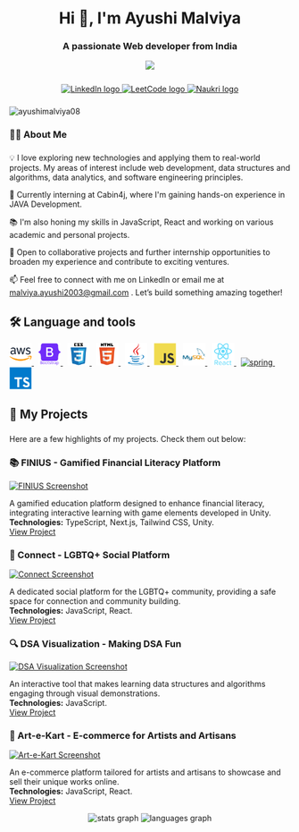 <h1 align="center">Hi 👋, I'm Ayushi Malviya</h1>
<h3 align="center">A passionate Web developer from India</h3>
<!--  <div align="center"> -->
<!--   <img height="150" src="https://github.com/AyushiMalviya08/AyushiMalviya08/assets/115863792/08193335-7609-4c52-af6e-da57beb1bd27"/> -->
<!-- (https://github.com/AyushiMalviya08/AyushiMalviya08/assets/115863792/08193335-7609-4c52-af6e-da57beb1bd27) -->

<div align="center">
  <img height="150" src="https://github.com/AyushiMalviya08/AyushiMalviya08/assets/115863792/08193335-7609-4c52-af6e-da57beb1bd27" />
</div>

###

<div align="center">
  <a href="https://www.linkedin.com/in/ayushi-malviya08/">
    <img src="https://img.shields.io/static/v1?message=LinkedIn&logo=linkedin&label=&color=0077B5&logoColor=white&labelColor=&style=for-the-badge" height="25" alt="LinkedIn logo" />
  </a>
  <a href="https://leetcode.com/u/Ayushi_Malviya/">
    <img src="https://img.shields.io/static/v1?message=LeetCode&logo=leetcode&label=&color=FFA116&logoColor=white&labelColor=&style=for-the-badge" height="25" alt="LeetCode logo" />
  </a>
  <a href="https://www.naukri.com/mnjuser/profile?id=yourprofile">
    <img src="https://img.shields.io/static/v1?message=Naukri&logo=naukri&label=&color=003399&logoColor=white&labelColor=&style=for-the-badge" height="25" alt="Naukri logo" />
  </a>
</div>

###

<p align="left"> <img src="https://komarev.com/ghpvc/?username=ayushimalviya08&label=Profile%20views&color=0e75b6&style=flat" alt="ayushimalviya08" /> </p>

###



###

<h3 align="left">👩‍💻  About Me</h3>

###

<p align="left">💡 I love exploring new technologies and applying them to real-world projects. My areas of interest include web development, data structures and algorithms, 
                    data analytics, and software engineering principles.

🔧 Currently interning at Cabin4j, where I'm gaining hands-on experience in JAVA Development.

📚 I'm also honing my skills in JavaScript, React and working on various academic and personal projects.

🔭 Open to collaborative projects and further internship opportunities to broaden my experience and contribute to exciting ventures.

📫 Feel free to connect with me on LinkedIn or email me at malviya.ayushi2003@gmail.com . Let’s build something amazing together!
</p>

###















<!-- <p align="left"> <a href="https://aws.amazon.com" target="_blank" rel="noreferrer"> <img src="https://raw.githubusercontent.com/devicons/devicon/master/icons/amazonwebservices/amazonwebservices-original-wordmark.svg" alt="aws" width="40" height="40"/> </a> <a href="https://getbootstrap.com" target="_blank" rel="noreferrer"> <img src="https://raw.githubusercontent.com/devicons/devicon/master/icons/bootstrap/bootstrap-plain-wordmark.svg" alt="bootstrap" width="40" height="40"/> </a> <a href="https://www.w3schools.com/css/" target="_blank" rel="noreferrer"> <img src="https://raw.githubusercontent.com/devicons/devicon/master/icons/css3/css3-original-wordmark.svg" alt="css3" width="40" height="40"/> </a> <a href="https://www.w3.org/html/" target="_blank" rel="noreferrer"> <img src="https://raw.githubusercontent.com/devicons/devicon/master/icons/html5/html5-original-wordmark.svg" alt="html5" width="40" height="40"/> </a> <a href="https://www.java.com" target="_blank" rel="noreferrer"> <img src="https://raw.githubusercontent.com/devicons/devicon/master/icons/java/java-original.svg" alt="java" width="40" height="40"/> </a> <a href="https://developer.mozilla.org/en-US/docs/Web/JavaScript" target="_blank" rel="noreferrer"> <img src="https://raw.githubusercontent.com/devicons/devicon/master/icons/javascript/javascript-original.svg" alt="javascript" width="40" height="40"/> </a> <a href="https://www.mysql.com/" target="_blank" rel="noreferrer"> <img src="https://raw.githubusercontent.com/devicons/devicon/master/icons/mysql/mysql-original-wordmark.svg" alt="mysql" width="40" height="40"/> </a> <a href="https://reactjs.org/" target="_blank" rel="noreferrer"> <img src="https://raw.githubusercontent.com/devicons/devicon/master/icons/react/react-original-wordmark.svg" alt="react" width="40" height="40"/> </a> <a href="https://spring.io/" target="_blank" rel="noreferrer"> <img src="https://www.vectorlogo.zone/logos/springio/springio-icon.svg" alt="spring" width="40" height="40"/> </a> <a href="https://www.typescriptlang.org/" target="_blank" rel="noreferrer"> <img src="https://raw.githubusercontent.com/devicons/devicon/master/icons/typescript/typescript-original.svg" alt="typescript" width="40" height="40"/> </a> </p> -->
<h2 align="left">🛠 Language and tools</h2>
<p align="left">
  <a href="https://aws.amazon.com" target="_blank" rel="noreferrer">
    <img src="https://raw.githubusercontent.com/devicons/devicon/master/icons/amazonwebservices/amazonwebservices-original-wordmark.svg" alt="aws" width="40" height="40"/>
  </a>
  &nbsp; <!-- HTML entity for space -->
  <a href="https://getbootstrap.com" target="_blank" rel="noreferrer">
    <img src="https://raw.githubusercontent.com/devicons/devicon/master/icons/bootstrap/bootstrap-plain-wordmark.svg" alt="bootstrap" width="40" height="40"/>
  </a>
  &nbsp;
  <a href="https://www.w3schools.com/css/" target="_blank" rel="noreferrer">
    <img src="https://raw.githubusercontent.com/devicons/devicon/master/icons/css3/css3-original-wordmark.svg" alt="css3" width="40" height="40"/>
  </a>
  &nbsp;
  <a href="https://www.w3.org/html/" target="_blank" rel="noreferrer">
    <img src="https://raw.githubusercontent.com/devicons/devicon/master/icons/html5/html5-original-wordmark.svg" alt="html5" width="40" height="40"/>
  </a>
  &nbsp;
  <a href="https://www.java.com" target="_blank" rel="noreferrer">
    <img src="https://raw.githubusercontent.com/devicons/devicon/master/icons/java/java-original.svg" alt="java" width="40" height="40"/>
  </a>
  &nbsp;
  <a href="https://developer.mozilla.org/en-US/docs/Web/JavaScript" target="_blank" rel="noreferrer">
    <img src="https://raw.githubusercontent.com/devicons/devicon/master/icons/javascript/javascript-original.svg" alt="javascript" width="40" height="40"/>
  </a>
  &nbsp;
  <a href="https://www.mysql.com/" target="_blank" rel="noreferrer">
    <img src="https://raw.githubusercontent.com/devicons/devicon/master/icons/mysql/mysql-original-wordmark.svg" alt="mysql" width="40" height="40"/>
  </a>
  &nbsp;
  <a href="https://reactjs.org/" target="_blank" rel="noreferrer">
    <img src="https://raw.githubusercontent.com/devicons/devicon/master/icons/react/react-original-wordmark.svg" alt="react" width="40" height="40"/>
  </a>
  &nbsp;
  <a href="https://spring.io/" target="_blank" rel="noreferrer">
    <img src="https://www.vectorlogo.zone/logos/springio/springio-icon.svg" alt="spring" width="40" height="40"/>
  </a>
  &nbsp;
  <a href="https://www.typescriptlang.org/" target="_blank" rel="noreferrer">
    <img src="https://raw.githubusercontent.com/devicons/devicon/master/icons/typescript/typescript-original.svg" alt="typescript" width="40" height="40"/>
  </a>
</p>


###

<h2 align="left">🚀 My Projects</h2>

###

<p align="left">Here are a few highlights of my projects. Check them out below:</p>

###

<div align="left">
  
  <!-- Project 1: FINIUS -->
  <h3>📚 FINIUS - Gamified Financial Literacy Platform</h3>
  <a href="https://github.com/AyushiMalviya08/FINIUS">
    <img src="https://github.com/AyushiMalviya08/AyushiMalviya08/assets/115863792/6573e126-1ead-4f97-8aa6-ce510cff89de?raw=true" alt="FINIUS Screenshot" width="100">
  </a>


  <p>
    A gamified education platform designed to enhance financial literacy, integrating interactive learning with game elements developed in Unity.
    <br>
    <strong>Technologies:</strong> TypeScript, Next.js, Tailwind CSS, Unity.
    <br>
    <a href="https://github.com/AyushiMalviya08/FINIUS">View Project</a>
  </p>
  
  <!-- Project 2: Connect -->
  <h3>🌈 Connect - LGBTQ+ Social Platform</h3>
  <a href="https://github.com/AyushiMalviya08/connect-">
    <img src="https://github.com/AyushiMalviya08/AyushiMalviya08/assets/115863792/a0251507-ff3d-4904-920b-cf97b861dcaa" alt="Connect Screenshot" width="100">
  </a>

  <p>
    A dedicated social platform for the LGBTQ+ community, providing a safe space for connection and community building.
    <br>
    <strong>Technologies:</strong> JavaScript, React.
    <br>
    <a href="https://github.com/AyushiMalviya08/connect-">View Project</a>
  </p>
  
  <!-- Project 3: DSA Visualization -->
  <h3>🔍 DSA Visualization - Making DSA Fun</h3>
  <a href="https://github.com/AyushiMalviya08/innoveins">
    <img src="https://github.com/AyushiMalviya08/AyushiMalviya08/assets/115863792/bf4b7f46-dfbf-45bd-bb32-098fd9205b60" alt="DSA Visualization Screenshot" width="100">
  </a>

  <p>
    An interactive tool that makes learning data structures and algorithms engaging through visual demonstrations.
    <br>
    <strong>Technologies:</strong> JavaScript.
    <br>
    <a href="https://github.com/AyushiMalviya08/innoveins">View Project</a>
  </p>
  
<div>
  <!-- Project 4: Art-e-Kart -->
  <h3>🎨 Art-e-Kart - E-commerce for Artists and Artisans</h3>
  <a href="https://github.com/AyushiMalviya08/WD_pbl">
    <img src="https://github.com/AyushiMalviya08/AyushiMalviya08/assets/115863792/4f11204e-a8ff-431a-b501-c1b16d5dbc7d" alt="Art-e-Kart Screenshot" width="100">
  </a>
  <p>
    An e-commerce platform tailored for artists and artisans to showcase and sell their unique works online.
    <br>
    <strong>Technologies:</strong> JavaScript, React.
    <br>
    <a href="https://github.com/AyushiMalviya08/WD_pbl">View Project</a>
  </p>
</div>

<div align="center">
  <img src="https://github-readme-stats.vercel.app/api?username=AyushiMalviya08&hide_title=false&hide_rank=false&show_icons=true&include_all_commits=true&count_private=true&disable_animations=false&theme=dracula&locale=en&hide_border=false&order=1" height="150" alt="stats graph"  />
  <img src="https://github-readme-stats.vercel.app/api/top-langs?username=AyushiMalviya08&locale=en&hide_title=false&layout=compact&card_width=320&langs_count=5&theme=dracula&hide_border=false&order=2" height="150" alt="languages graph"  />
</div>

###
